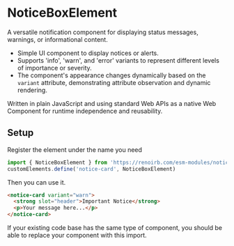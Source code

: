 # NoticeBoxElement

A versatile notification component for displaying status messages, warnings, or
informational content.

- Simple UI component to display notices or alerts.
- Supports 'info', 'warn', and 'error' variants to represent different levels of
  importance or severity.
- The component's appearance changes dynamically based on the `variant`
  attribute, demonstrating attribute observation and dynamic rendering.

Written in plain JavaScript and using standard Web APIs as a native Web
Component for runtime independence and reusability.

## Setup

Register the element under the name you need

```js
import { NoticeBoxElement } from 'https://renoirb.com/esm-modules/notice-box-element'
customElements.define('notice-card', NoticeBoxElement)
```

Then you can use it.

```html
<notice-card variant="warn">
  <strong slot="header">Important Notice</strong>
  <p>Your message here...</p>
</notice-card>
```

If your existing code base has the same type of component, you should be able to
replace your component with this import.
